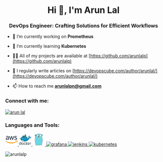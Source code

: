 <h1 align="center">Hi 👋, I'm Arun Lal</h1>
<h3 align="center">DevOps Engineer: Crafting Solutions for Efficient Workflows</h3>

- 🔭 I’m currently working on **Prometheus**

- 🌱 I’m currently learning **Kubernetes**

- 👨‍💻 All of my projects are available at [https://github.com/arunlalp](https://github.com/arunlalp)

- 📝 I regularly write articles on [https://devopscube.com/author/arunlal/](https://devopscube.com/author/arunlal/)

- 📫 How to reach me **arunlalpn@gmail.com**

<h3 align="left">Connect with me:</h3>
<p align="left">
<a href="https://linkedin.com/in/arun lal" target="blank"><img align="center" src="https://raw.githubusercontent.com/rahuldkjain/github-profile-readme-generator/master/src/images/icons/Social/linked-in-alt.svg" alt="arun lal" height="30" width="40" /></a>
</p>

<h3 align="left">Languages and Tools:</h3>
<p align="left"> <a href="https://aws.amazon.com" target="_blank" rel="noreferrer"> <img src="https://raw.githubusercontent.com/devicons/devicon/master/icons/amazonwebservices/amazonwebservices-original-wordmark.svg" alt="aws" width="40" height="40"/> </a> <a href="https://www.docker.com/" target="_blank" rel="noreferrer"> <img src="https://raw.githubusercontent.com/devicons/devicon/master/icons/docker/docker-original-wordmark.svg" alt="docker" width="40" height="40"/> </a> <a href="https://golang.org" target="_blank" rel="noreferrer"> <img src="https://raw.githubusercontent.com/devicons/devicon/master/icons/go/go-original.svg" alt="go" width="40" height="40"/> </a> <a href="https://grafana.com" target="_blank" rel="noreferrer"> <img src="https://www.vectorlogo.zone/logos/grafana/grafana-icon.svg" alt="grafana" width="40" height="40"/> </a> <a href="https://www.jenkins.io" target="_blank" rel="noreferrer"> <img src="https://www.vectorlogo.zone/logos/jenkins/jenkins-icon.svg" alt="jenkins" width="40" height="40"/> </a> <a href="https://kubernetes.io" target="_blank" rel="noreferrer"> <img src="https://www.vectorlogo.zone/logos/kubernetes/kubernetes-icon.svg" alt="kubernetes" width="40" height="40"/> </a> </p>

<p><img align="center" src="https://github-readme-stats.vercel.app/api/top-langs?username=arunlalp&show_icons=true&locale=en&layout=compact" alt="arunlalp" /></p>
